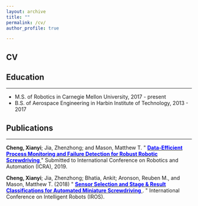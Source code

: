 ```yaml
---
layout: archive
title: ""
permalink: /cv/
author_profile: true

---
```

CV
------
## Education
-------
* M.S. of Robotics in Carnegie Mellon University, 2017 - present
* B.S. of Aerospace Engineering in Harbin Institute of Technology, 2013 - 2017

## Publications
--------

**Cheng, Xianyi**; Jia, Zhenzhong; and Mason, Matthew T. " [<span style="color:blue"> __Data-Efficient  Process  Monitoring  and  Failure  Detection for  Robust  Robotic  Screwdriving__ </span>](https://captaincabbage.github.io/files/cheng_icra19.pdf) " Submitted to International Conference on Robotics and Automation (ICRA), 2019.

**Cheng, Xianyi**; Jia, Zhenzhong; Bhatia, Ankit; Aronson, Reuben M., and Mason, Matthew T. (2018) " [<span style="color:blue"> __Sensor Selection and Stage & Result Classifications for Automated Miniature Screwdriving__ </span>](https://captaincabbage.github.io/files/cheng_iros18.pdf). " International Conference on Intelligent Robots (IROS).

